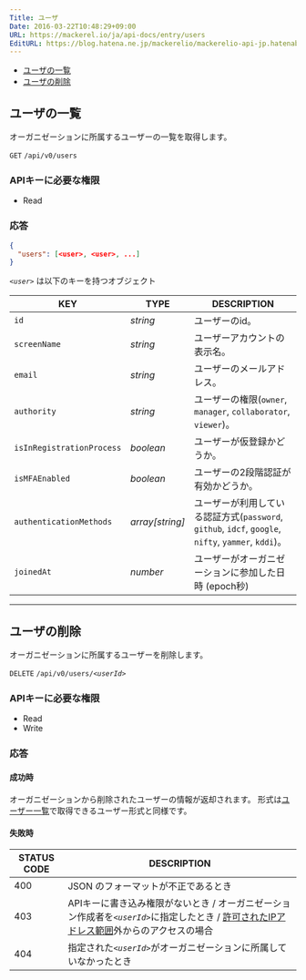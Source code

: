 ```yaml
---
Title: ユーザ
Date: 2016-03-22T10:48:29+09:00
URL: https://mackerel.io/ja/api-docs/entry/users
EditURL: https://blog.hatena.ne.jp/mackerelio/mackerelio-api-jp.hatenablog.mackerel.io/atom/entry/10328537792368066650
---
```


<ul class="internal-nav">
  <li><a href="#list">ユーザの一覧</a></li>
  <li><a href="#delete">ユーザの削除</a></li>
</ul>

<h2 id="list">ユーザの一覧</h2>

オーガニゼーションに所属するユーザーの一覧を取得します。

<p class="type-get">
  <code>GET</code>
  <code>/api/v0/users</code>
</p>

### APIキーに必要な権限

<ul class="api-key">
  <li class="label-read">Read</li>
</ul>

### 応答

```json
{
  "users": [<user>, <user>, ...]
}
```

<i>`<user>`</i> は以下のキーを持つオブジェクト

| KEY                       | TYPE            | DESCRIPTION                                                                                         |
| --------------            | --------        | -----------                                                                                         |
| `id`                      | *string*        | ユーザーのid。                                                                                      |
| `screenName`              | *string*        | ユーザーアカウントの表示名。                                                                        |
| `email`                   | *string*        | ユーザーのメールアドレス。                                                                          |
| `authority`               | *string*        | ユーザーの権限(`owner`, `manager`, `collaborator`, `viewer`)。                                      |
| `isInRegistrationProcess` | *boolean*       | ユーザーが仮登録かどうか。                                                                          |
| `isMFAEnabled`            | *boolean*       | ユーザーの2段階認証が有効かどうか。                                                                 |
| `authenticationMethods`   | *array[string]* | ユーザーが利用している認証方式(`password`, `github`, `idcf`, `google`, `nifty`, `yammer`, `kddi`)。 |
| `joinedAt`                | *number*        | ユーザーがオーガニゼーションに参加した日時 (epoch秒)                                                |

----------------------------------------------

<h2 id="delete">ユーザの削除</h2>

オーガニゼーションに所属するユーザーを削除します。

<p class="type-delete">
  <code>DELETE</code>
  <code>/api/v0/users/<em>&lt;userId&gt;</em></code>
</p>

### APIキーに必要な権限

<ul class="api-key">
  <li class="label-read">Read</li>
  <li class="label-write">Write</li>
</ul>

### 応答

#### 成功時
オーガニゼーションから削除されたユーザーの情報が返却されます。 形式は[ユーザー一覧](#list)で取得できるユーザー形式と同様です。

#### 失敗時

<table class="default api-error-table">
  <thead>
    <tr>
      <th class="status-code">STATUS CODE</th>
      <th class="description">DESCRIPTION</th>
    </tr>
  </thead>
  <tbody>
    <tr>
      <td>400</td>
      <td>JSON のフォーマットが不正であるとき</td>
    </tr>
    <tr>
      <td>403</td>
      <td>APIキーに書き込み権限がないとき / オーガニゼーション作成者を<code><em>&lt;userId&gt;</em></code>に指定したとき / <a href="https://mackerel.io/ja/docs/entry/faq/organization/ip-restriction" target="_blank">許可されたIPアドレス範囲</a>外からのアクセスの場合</td>
    </tr>
    <tr>
      <td>404</td>
      <td>指定された<code><em>&lt;userId&gt;</em></code>がオーガニゼーションに所属していなかったとき</td>
    </tr>
  </tbody>
</table>
